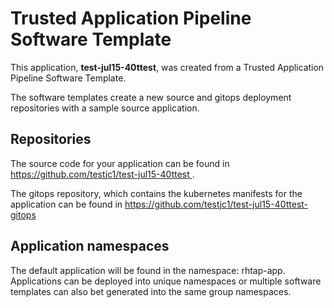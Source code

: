 # Trusted Application Pipeline Software Template

This application, **test-jul15-40ttest**, was created from a Trusted Application Pipeline Software Template.

The software templates create a new source and gitops deployment repositories with a sample source application. 

## Repositories

The source code for your application can be found in [https://github.com/testjc1/test-jul15-40ttest ](https://github.com/testjc1/test-jul15-40ttest ).
 
The gitops repository, which contains the kubernetes manifests for the application can be found in 
[https://github.com/testjc1/test-jul15-40ttest-gitops ](https://github.com/testjc1/test-jul15-40ttest-gitops ) 

## Application namespaces 

The default application will be found in the namespace: rhtap-app. Applications can be deployed into unique namespaces or multiple software templates can also bet generated into the same group namespaces.  
